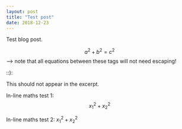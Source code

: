 ```yaml
---
layout: post
title: "Test post"
date: 2018-12-23
---
```


Test blog post.

  $$a^2 + b^2 = c^2$$ --> note that all equations between these tags will not need escaping! 

::):

This should not appear in the excerpt.

In-line maths test 1: $$x_1^2 + x_2^2$$

In-line maths test 2: $x_1^2 + x_2^2$
